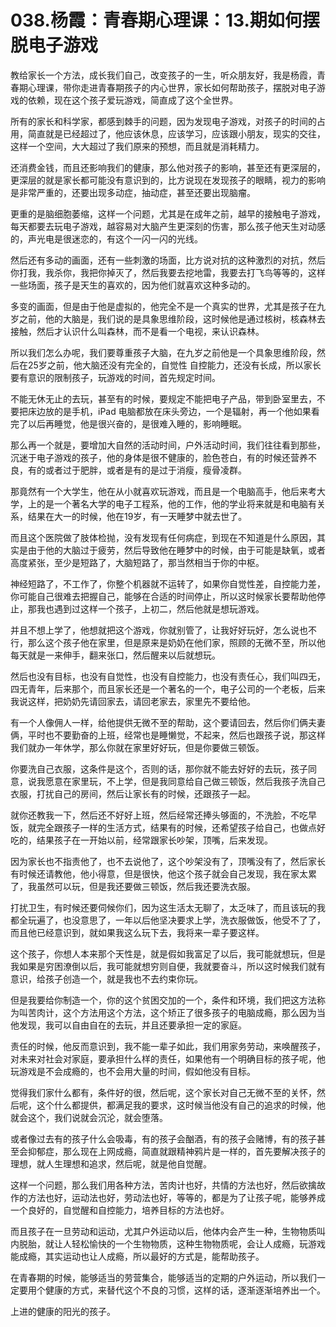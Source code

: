 # 038.杨霞：青春期心理课：13.期如何摆脱电子游戏

教给家长一个方法，成长我们自己，改变孩子的一生，听众朋友好，我是杨霞，青春期心理课，带你走进青春期孩子的内心世界，家长如何帮助孩子，摆脱对电子游戏的依赖，现在这个孩子爱玩游戏，简直成了这个全世界。

所有的家长和科学家，都感到棘手的问题，因为发现电子游戏，对孩子的时间的占用，简直就是已经超过了，他应该休息，应该学习，应该跟小朋友，现实的交往，这样一个空间，大大超过了我们原来的预想，而且就是消耗精力。

还消费金钱，而且还影响我们的健康，那么他对孩子的影响，甚至还有更深层的，更深层的就是家长都可能没有意识到的，比方说现在发现孩子的眼睛，视力的影响是非常严重的，还要出现多动症，抽动症，甚至还要出现脑瘤。

更重的是脑细胞萎缩，这样一个问题，尤其是在成年之前，越早的接触电子游戏，每天都要去玩电子游戏，越容易对大脑产生更深刻的伤害，那么孩子他天生对动感的，声光电是很迷恋的，有这个一闪一闪的光线。

然后还有多动的画面，还有一些刺激的场面，比方说对抗的这种激烈的对抗，然后你打我，我杀你，我把你掉灭了，然后我要去挖地雷，我要去打飞鸟等等的，这样一些场面，孩子是天生的喜欢的，因为他们就喜欢这种多动的。

多变的画面，但是由于他是虚拟的，他完全不是一个真实的世界，尤其是孩子在九岁之前，他的大脑是，我们说的是具象思维阶段，这时候他是通过核树，核森林去接触，然后才认识什么叫森林，而不是看一个电视，来认识森林。

所以我们怎么办呢，我们要尊重孩子大脑，在九岁之前他是一个具象思维阶段，然后在25岁之前，他大脑还没有完全的，自觉性 自控能力，还没有长成，所以家长要有意识的限制孩子，玩游戏的时间，首先规定时间。

不能无休无止的去玩，甚至有的时候，要规定不能把电子产品，带到卧室里去，不要把床边放的是手机，iPad 电脑都放在床头旁边，一个是辐射，再一个他如果看完了以后再睡觉，他是很兴奋的，是很难入睡的，影响睡眠。

那么再一个就是，要增加大自然的活动时间，户外活动时间，我们往往看到那些，沉迷于电子游戏的孩子，他的身体是很不健康的，脸色苍白，有的时候还营养不良，有的或者过于肥胖，或者是有的是过于消瘦，瘦骨凌群。

那竟然有一个大学生，他在从小就喜欢玩游戏，而且是一个电脑高手，他后来考大学，上的是一个著名大学的电子工程系，他的工作，他的学业将来就是和电脑有关系，结果在大一的时候，他在19岁，有一天睡梦中就去世了。

而且这个医院做了肢体检抛，没有发现有任何病症，到现在不知道是什么原因，其实是由于他的大脑过于疲劳，然后导致他在睡梦中的时候，由于可能是缺氧，或者高度紧张，至少是短路了，大脑短路了，那当然相当于你的中枢。

神经短路了，不工作了，你整个机器就不运转了，如果你自觉性差，自控能力差，你可能自己很难去把握自己，能够在合适的时间停止，所以这时候家长要帮助他停止，那我也遇到过这样一个孩子，上初二，然后他就是想玩游戏。

并且不想上学了，他想就把这个游戏，你就别管了，让我好好玩好，怎么说也不行，那么这个孩子他在家里，但是原来是奶奶在他们家，照顾的无微不至，所以他每天就是一来伸手，翻来张口，然后醒来以后就想玩。

然后也没有目标，也没有自觉性，也没有自控能力，也没有责任心，我们叫四无，四无青年，后来那个，而且家长还是一个著名的一个，电子公司的一个老板，后来我说这样，把奶奶先请回家去，请回老家去，家里先不要给他。

有一个人像佣人一样，给他提供无微不至的帮助，这个要请回去，然后你们俩夫妻俩，平时也不要勤奋的上班，经常也是睡懒觉，不起来，然后也跟孩子说，那这样我们就办一年休学，那么你就在家里好好玩，但是你要做三顿饭。

你要洗自己衣服，这条件是这个，否则的话，那你就不能去好好的去玩，孩子同意，说我愿意在家里玩，不上学，但是我同意给自己做三顿饭，然后我孩子洗自己衣服，打扰自己的房间，然后让家长有的时候，还跟孩子一起。

就你还教我一下，然后还不好好上班，然后经常还捧头够面的，不洗脸，不吃早饭，就完全跟孩子一样的生活方式，结果有的时候，还希望孩子给自己，也做点好吃的，结果孩子在一开始以前，经常跟家长吵架，顶嘴，后来发现。

因为家长也不指责他了，也不去说他了，这个吵架没有了，顶嘴没有了，然后家长有时候还请教他，他小得意，但是很快，他这个孩子就会自己发现，我在家太累了，我虽然可以玩，但是我还要做三顿饭，然后我还要洗衣服。

打扰卫生，有时候还要伺候你们，因为这生活太无聊了，太乏味了，而且该玩的我都全玩遍了，也没意思了，一年以后他坚决要求上学，洗衣服做饭，他受不了了，而且他已经意识到，就如果我这么玩下去，我将来一辈子要这样。

这个孩子，你想人本来那个天性是，就是假如我富足了以后，我可能就想玩，但是我如果是穷困潦倒以后，我可能就想穷则自便，我就要奋斗，所以这时候我们就有意识，给孩子创造一个，就是我也不去约束你玩。

但是我要给你制造一个，你的这个贫困交加的一个，条件和环境，我们把这方法称为叫苦肉计，这个方法用这个方法，这个矫正了很多孩子的电脑成瘾，那么因为当他发现，我可以自由自在的去玩，并且还要承担一定的家庭。

责任的时候，他反而意识到，我不能一辈子如此，我们用家务劳动，来唤醒孩子，对未来对社会对家庭，要承担什么样的责任，如果他有一个明确目标的孩子呢，他玩游戏是不会成瘾的，也不会用大量的时间，假如他没有目标。

觉得我们家什么都有，条件好的很，然后呢，这个家长对自己无微不至的关怀，然后呢，这个什么都提供，都满足我的要求，这时候当他没有自己的追求的时候，他就会这个，我们说就会沉沦，就会堕落。

或者像过去有的孩子什么会吸毒，有的孩子会酗酒，有的孩子会赌博，有的孩子甚至会抑郁症，那么现在上网成瘾，简直就跟精神鸦片是一样的，首先要解决孩子的理想，就人生理想和追求，然后呢，就是他自觉醒。

这样一个问题，那么我们用各种方法，苦肉计也好，共情的方法也好，然后欲擒故作的方法也好，运动法也好，劳动法也好，等等的，都是为了让孩子呢，能够养成一个良好的，自觉醒和自控能力，培养目标的方法也好。

而且孩子在一旦劳动和运动，尤其户外运动以后，他体内会产生一种，生物物质叫内脱胎，就让人轻松愉快的一个生物物质，这种生物物质呢，会让人成瘾，玩游戏能成瘾，其实运动也让人成瘾，所以最好的方式是，能帮助孩子。

在青春期的时候，能够适当的劳营集合，能够适当的定期的户外运动，所以我们一定要用个健康的方式，来替代这个不良的习惯，这样的话，逐渐逐渐培养出一个。

上进的健康的阳光的孩子。